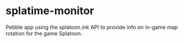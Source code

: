 # splatime-monitor
Pebble app using the splatoon.ink API to provide info on in-game map rotation for the game Splatoon.
